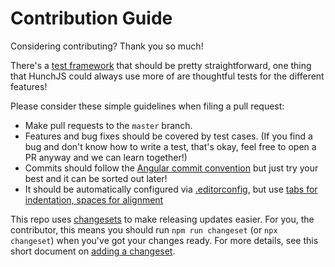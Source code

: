# Contribution Guide

Considering contributing? Thank you so much!

There's a [test framework](./test/README.md) that should be pretty straightforward, one thing that HunchJS could always use more of are thoughtful tests for the different features!

Please consider these simple guidelines when filing a pull request:

- Make pull requests to the `master` branch.
- Features and bug fixes should be covered by test cases. (If you find a bug and don't know how to write a test, that's okay, feel free to open a PR anyway and we can learn together!)
- Commits should follow the [Angular commit convention](https://github.com/angular/angular.js/blob/master/CONTRIBUTING.md#-git-commit-guidelines) but just try your best and it can be sorted out later!
- It should be automatically configured via [.editorconfig](.editorconfig), but use [tabs for indentation, spaces for alignment](https://gist.github.com/saibotsivad/06021a81865226cfc140)

This repo uses [changesets](https://github.com/changesets/changesets) to make releasing updates easier. For you, the contributor, this means you should run `npm run changeset` (or `npx changeset`) when you've got your changes ready. For more details, see this short document on [adding a changeset](https://github.com/changesets/changesets/blob/main/docs/adding-a-changeset.md#i-am-in-a-single-package-repository).
